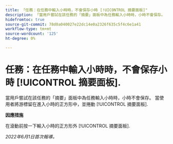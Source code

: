 ```yaml
---
title: 「任務：在任務中輸入小時時，不會保存小時 [!UICONTROL 摘要面板]"
description: 「當用戶嘗試在該任務的「摘要」面板中為任務輸入小時時，小時不會保存。 當使用者將游標留在進入小時的正方形中，並捲動 [!UICONTROL 摘要面板]."
hidefromtoc: true
source-git-commit: 78d0a040027e22dc14e0a2326f635c5f4c6e1a41
workflow-type: tm+mt
source-wordcount: '125'
ht-degree: 0%

---
```



# 任務：在任務中輸入小時時，不會保存小時 [!UICONTROL 摘要面板].

當用戶嘗試在該任務的「摘要」面板中為任務輸入小時時，小時不會保存。 當使用者將游標留在進入小時的正方形中，並捲動 [!UICONTROL 摘要面板].

**因應措施**

在滾動前按一下輸入小時的正方形外 [!UICONTROL 摘要面板].

_2022年6月1日首次報導。_

